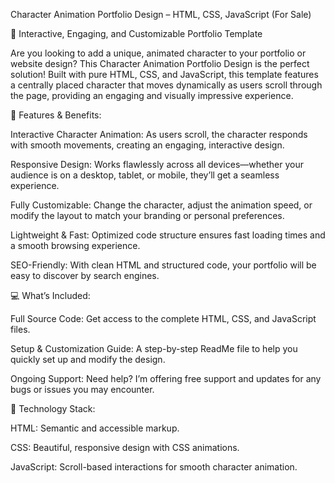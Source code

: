Character Animation Portfolio Design – HTML, CSS, JavaScript (For Sale)

🚀 Interactive, Engaging, and Customizable Portfolio Template

Are you looking to add a unique, animated character to your portfolio or website design? This Character Animation Portfolio Design is the perfect solution! Built with pure HTML, CSS, and JavaScript, this template features a centrally placed character that moves dynamically as users scroll through the page, providing an engaging and visually impressive experience.

🎨 Features & Benefits:





Interactive Character Animation: As users scroll, the character responds with smooth movements, creating an engaging, interactive design.



Responsive Design: Works flawlessly across all devices—whether your audience is on a desktop, tablet, or mobile, they’ll get a seamless experience.



Fully Customizable: Change the character, adjust the animation speed, or modify the layout to match your branding or personal preferences.



Lightweight & Fast: Optimized code structure ensures fast loading times and a smooth browsing experience.



SEO-Friendly: With clean HTML and structured code, your portfolio will be easy to discover by search engines.

💻 What’s Included:





Full Source Code: Get access to the complete HTML, CSS, and JavaScript files.



Setup & Customization Guide: A step-by-step ReadMe file to help you quickly set up and modify the design.



Ongoing Support: Need help? I’m offering free support and updates for any bugs or issues you may encounter.

🔧 Technology Stack:





HTML: Semantic and accessible markup.



CSS: Beautiful, responsive design with CSS animations.



JavaScript: Scroll-based interactions for smooth character animation.
